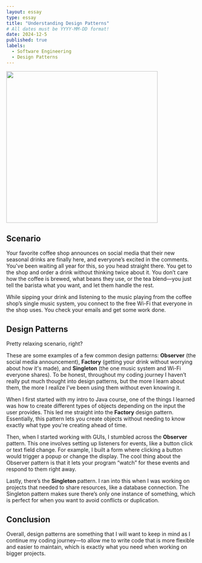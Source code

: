 ```yaml
---
layout: essay
type: essay
title: "Understanding Design Patterns"
# All dates must be YYYY-MM-DD format!
date: 2024-12-5
published: true
labels:
  - Software Engineering
  - Design Patterns
---
```


<img width="400px" class="rounded float-start pe-4" src="../img/design-patterns.png">

## Scenario
Your favorite coffee shop announces on social media that their new seasonal drinks are finally here, and everyone’s excited in the comments. You've been waiting all year for this, so you head straight there. You get to the shop and order a drink without thinking twice about it. You don’t care how the coffee is brewed, what beans they use, or the tea blend—you just tell the barista what you want, and let them handle the rest.


While sipping your drink and listening to the music playing from the coffee shop’s single music system, you connect to the free Wi-Fi that everyone in the shop uses. You check your emails and get some work done.

## Design Patterns
Pretty relaxing scenario, right?

These are some examples of a few common design patterns: **Observer** (the social media announcement), **Factory** (getting your drink without worrying about how it's made), and **Singleton** (the one music system and Wi-Fi everyone shares).
To be honest, throughout my coding journey I haven’t really put much thought into design patterns, but the more I learn about them, the more I realize I’ve been using them without even knowing it.

When I first started with my intro to Java course, one of the things I learned was how to create different types of objects depending on the input the user provides. This led me straight into the **Factory** design pattern. Essentially, this pattern lets you create objects without needing to know exactly what type you're creating ahead of time.

Then, when I started working with GUIs, I stumbled across the **Observer** pattern. This one involves setting up listeners for events, like a button click or text field change. For example, I built a form where clicking a button would trigger a popup or change the display. The cool thing about the Observer pattern is that it lets your program “watch” for these events and respond to them right away.

Lastly, there’s the **Singleton** pattern. I ran into this when I was working on projects that needed to share resources, like a database connection. The Singleton pattern makes sure there’s only one instance of something, which is perfect for when you want to avoid conflicts or duplication.

## Conclusion
Overall, design patterns are something that I will want to keep in mind as I continue my coding journey—to allow me to write code that is more flexible and easier to maintain, which is exactly what you need when working on bigger projects.


